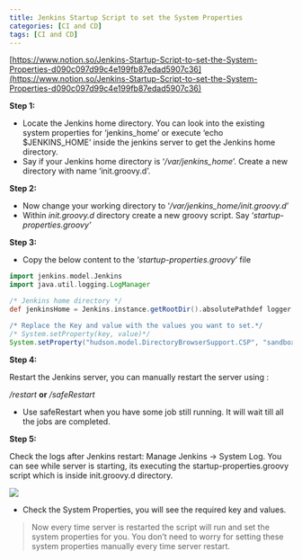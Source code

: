 ```yaml
---
title: Jenkins Startup Script to set the System Properties
categories: [CI and CD]
tags: [CI and CD]
---
```


[https://www.notion.so/Jenkins-Startup-Script-to-set-the-System-Properties-d090c097d99c4e199fb87edad5907c36](https://www.notion.so/Jenkins-Startup-Script-to-set-the-System-Properties-d090c097d99c4e199fb87edad5907c36)


**Step 1:**

- Locate the Jenkins home directory. You can look into the existing system properties for ‘jenkins_home’ or execute ‘echo $JENKINS_HOME’ inside the jenkins server to get the Jenkins home directory.
- Say if your Jenkins home directory is ‘_/var/jenkins_home_’. Create a new directory with name ‘init.groovy.d’.

**Step 2:**

- Now change your working directory to ‘_/var/jenkins_home/init.groovy.d_’
- Within _init.groovy.d_ directory create a new groovy script. Say ‘_startup-properties.groovy’_

**Step 3:**

- Copy the below content to the ‘_startup-properties.groovy_’ file

```groovy
import jenkins.model.Jenkins
import java.util.logging.LogManager

/* Jenkins home directory */
def jenkinsHome = Jenkins.instance.getRootDir().absolutePathdef logger = LogManager.getLogManager().getLogger("")

/* Replace the Key and value with the values you want to set.*/
/* System.setProperty(key, value)*/
System.setProperty("hudson.model.DirectoryBrowserSupport.CSP", "sandbox; default-src 'self';")logger.info("Jenkins Startup Script: Successfully updated the system properties value forhudson.model.DirectoryBrowserSupport.CSP .Script location : ${jenkinsHome}/init.groovy.d ")

```


**Step 4:**


Restart the Jenkins server, you can manually restart the server using :


_<Jenkins-server-URL>/restart_ **or** _<Jenkins-server-URL>/safeRestart_

- Use safeRestart when you have some job still running. It will wait till all the jobs are completed.

**Step 5:**


Check the logs after Jenkins restart: Manage Jenkins → System Log. You can see while server is starting, its executing the startup-properties.groovy script which is inside init.groovy.d directory.


![](https://miro.medium.com/max/1400/1*kjzZCxTixWCYsQbIcfRkzA.png)

- Check the System Properties, you will see the required key and values.

> Now every time server is restarted the script will run and set the system properties for you. You don’t need to worry for setting these system properties manually every time server restart.

